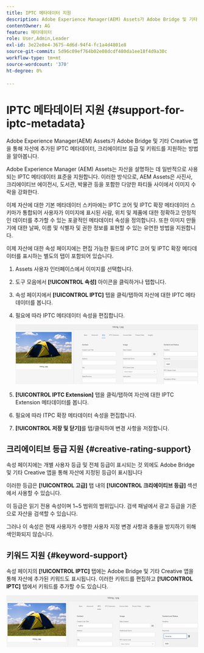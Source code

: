 ```yaml
---
title: IPTC 메타데이터 지원
description: Adobe Experience Manager(AEM) Assets가 Adobe Bridge 및 기타 Creative 앱을 통해 자산에 추가된 IPTC 메타데이터, 크리에이티브 등급 및 키워드를 지원하는 방법을 알아봅니다.
contentOwner: AG
feature: 메타데이터
role: User,Admin,Leader
exl-id: 3e22e8e4-3675-4d6d-94f4-fc1a4d4801e8
source-git-commit: 5d96c09ef764b02e08dcdf480da1ee18f4d9a30c
workflow-type: tm+mt
source-wordcount: '370'
ht-degree: 0%

---
```


# IPTC 메타데이터 지원 {#support-for-iptc-metadata}

Adobe Experience Manager(AEM) Assets가 Adobe Bridge 및 기타 Creative 앱을 통해 자산에 추가된 IPTC 메타데이터, 크리에이티브 등급 및 키워드를 지원하는 방법을 알아봅니다.

Adobe Experience Manager (AEM) Assets는 자산을 설명하는 데 일반적으로 사용되는 IPTC 메타데이터 표준을 지원합니다. 이러한 방식으로, AEM Assets은 사진사, 크리에이티브 에이전시, 도서관, 박물관 등을 포함한 다양한 파티들 사이에서 이미지 수락을 강화한다.

이제 자산에 대한 기본 메타데이터 스키마에는 IPTC 코어 및 IPTC 확장 메타데이터 스키마가 통합되어 사용자가 이미지에 표시된 사람, 위치 및 제품에 대한 정확하고 안정적인 데이터를 추가할 수 있는 포괄적인 메타데이터 속성을 정의합니다. 또한 이미지 만들기에 대한 날짜, 이름 및 식별자 및 권한 정보를 표현할 수 있는 유연한 방법을 지원합니다.

이제 자산에 대한 속성 페이지에는 편집 가능한 필드에 IPTC 코어 및 IPTC 확장 메타데이터를 표시하는 별도의 탭이 포함되어 있습니다.

1. Assets 사용자 인터페이스에서 이미지를 선택합니다.
1. 도구 모음에서 **[!UICONTROL 속성]** 아이콘을 클릭하거나 탭합니다.
1. 속성 페이지에서 **[!UICONTROL IPTC]** 탭을 클릭/탭하여 자산에 대한 IPTC 메타데이터를 봅니다.
1. 필요에 따라 IPTC 메타데이터 속성을 편집합니다.

   ![iptc_tab](assets/iptc_tab.png)

1. **[!UICONTROL IPTC Extension]** 탭을 클릭/탭하여 자산에 대한 IPTC Extension 메타데이터를 봅니다.
1. 필요에 따라 ITPC 확장 메타데이터 속성을 편집합니다.
1. **[!UICONTROL 저장 및 닫기]**&#x200B;를 탭/클릭하여 변경 사항을 저장합니다.

## 크리에이티브 등급 지원 {#creative-rating-support}

속성 페이지에는 개별 사용자 등급 및 전체 등급이 표시되는 것 외에도 Adobe Bridge 및 기타 Creative 앱을 통해 자산에 지정된 등급이 표시됩니다

이러한 등급은 **[!UICONTROL 고급]** 탭 내의 **[!UICONTROL 크리에이티브 등급]** 섹션에서 사용할 수 있습니다.

이 등급은 읽기 전용 속성이며 1~5 범위의 범위입니다. 검색 패널에서 광고 등급을 기준으로 자산을 검색할 수 있습니다.

그러나 이 속성은 현재 사용자가 수행한 사용자 지정 변경 사항과 충돌을 방지하기 위해 색인화되지 않습니다.

## 키워드 지원 {#keyword-support}

속성 페이지의 **[!UICONTROL IPTC]** 탭에는 Adobe Bridge 및 기타 Creative 앱을 통해 자산에 추가된 키워드도 표시됩니다. 이러한 키워드를 편집하고 **[!UICONTROL IPTC]** 탭에서 키워드를 추가할 수도 있습니다.

![키워드](assets/keywords.png)
